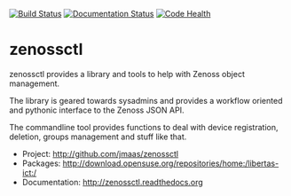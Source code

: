 [![Build Status](https://travis-ci.org/jmaas/zenossctl.svg?branch=master)](https://travis-ci.org/jmaas/zenossctl)
[![Documentation Status](https://readthedocs.org/projects/zenossctl/badge/?version=latest)](https://readthedocs.org/projects/zenossctl/?badge=latest)
[![Code Health](https://landscape.io/github/jmaas/zenossctl/master/landscape.svg?style=flat)](https://landscape.io/github/jmaas/zenossctl/master)

zenossctl
=========

zenossctl provides a library and tools to help with Zenoss object management.

The library is geared towards sysadmins and provides a workflow oriented and
pythonic interface to the Zenoss JSON API.

The commandline tool provides functions to deal with device registration,
deletion, groups management and stuff like that.

- Project: http://github.com/jmaas/zenossctl
- Packages: http://download.opensuse.org/repositories/home:/libertas-ict:/
- Documentation: http://zenossctl.readthedocs.org
